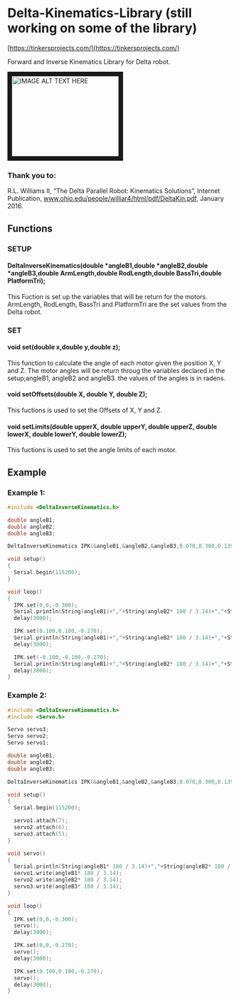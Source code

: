 # Delta-Kinematics-Library (still working on some of the library)
[https://tinkersprojects.com/](https://tinkersprojects.com/)

Forward and Inverse Kinematics Library for Delta robot.

<a href="http://www.youtube.com/watch?feature=player_embedded&v=sGBrFT5dmzU
" target="_blank"><img src="http://img.youtube.com/vi/sGBrFT5dmzU/0.jpg" 
alt="IMAGE ALT TEXT HERE" width="240" height="180" border="10" /></a> 


### Thank you to:
R.L. Williams II, “The Delta Parallel Robot: Kinematics Solutions”, Internet Publication, www.ohio.edu/people/williar4/html/pdf/DeltaKin.pdf, January 2016.

## Functions
### SETUP
#### DeltaInverseKinematics(double *angleB1,double *angleB2,double *angleB3,double ArmLength,double RodLength,double BassTri,double PlatformTri);
This Fuction is set up the variables that will be return for the motors. ArmLength, RodLength, BassTri and PlatformTri are the set values from the Delta robot. 
        
### SET 
#### void set(double x,double y,double z);
This function to calculate the angle of each motor given the position X, Y and Z. The motor angles will be return throug the variables declared in the setup;angleB1, angleB2 and angleB3. the values of the angles is in radens.

#### void setOffsets(double X, double Y, double Z);
This fuctions is used to set the Offsets of X, Y and Z.

#### void setLimits(double upperX, double upperY, double upperZ, double lowerX, double lowerY, double lowerZ);
This fuctions is used to set the angle limits of each motor.

## Example
### Example 1:

```c++
#include <DeltaInverseKinematics.h>

double angleB1;
double angleB2;
double angleB3;

DeltaInverseKinematics IPK(&angleB1,&angleB2,&angleB3,0.070,0.300,0.139,0.112);

void setup() 
{  
  Serial.begin(115200);
}

void loop() 
{
  IPK.set(0,0,-0.300);  
  Serial.println(String(angleB1)+","+String(angleB2* 180 / 3.14)+","+String(angleB3* 180 / 3.14));
  delay(3000);

  IPK.set(0.100,0.100,-0.270);
  Serial.println(String(angleB1)+","+String(angleB2* 180 / 3.14)+","+String(angleB3* 180 / 3.14));
  delay(3000);

  IPK.set(-0.100,-0.100,-0.270);
  Serial.println(String(angleB1)+","+String(angleB2* 180 / 3.14)+","+String(angleB3* 180 / 3.14));
  delay(3000);
}
```

### Example 2:

```c++
#include <DeltaInverseKinematics.h>
#include <Servo.h>

Servo servo3;
Servo servo2;
Servo servo1;

double angleB1;
double angleB2;
double angleB3;

DeltaInverseKinematics IPK(&angleB1,&angleB2,&angleB3,0.070,0.300,0.139,0.112);

void setup() 
{  
  Serial.begin(115200);

  servo1.attach(7);
  servo2.attach(6);
  servo3.attach(5);
}

void servo()
{
  Serial.println(String(angleB1* 180 / 3.14)+","+String(angleB2* 180 / 3.14)+","+String(angleB3* 180 / 3.14));
  servo1.write(angleB1* 180 / 3.14);
  servo2.write(angleB2* 180 / 3.14);
  servo3.write(angleB3* 180 / 3.14);
}

void loop() 
{
  IPK.set(0,0,-0.300);
  servo();
  delay(3000);

  IPK.set(0,0,-0.270);
  servo();
  delay(3000);

  IPK.set(0.100,0.100,-0.270);
  servo();
  delay(3000);
}
```

